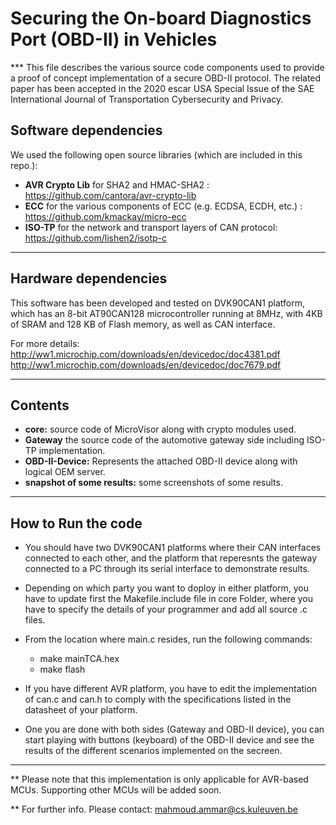 # Securing the On-board Diagnostics Port (OBD-II) in Vehicles

*** This file describes the various source code components used to provide a proof of concept implementation of a secure OBD-II protocol. The related paper has been accepted in the 2020 escar USA Special Issue of the SAE International Journal of Transportation Cybersecurity and Privacy.

## Software dependencies 
We used the following open source libraries (which are included in this repo.):

- **AVR Crypto Lib** for SHA2 and HMAC-SHA2 : https://github.com/cantora/avr-crypto-lib
- **ECC** for the various components of ECC (e.g. ECDSA, ECDH, etc.) : https://github.com/kmackay/micro-ecc
- **ISO-TP** for the network and transport layers of CAN protocol: https://github.com/lishen2/isotp-c 

****************************************

## Hardware dependencies

This software has been developed and tested on DVK90CAN1 platform, which has an 8-bit AT90CAN128 microcontroller running at 8MHz, with 4KB of SRAM and 128 KB of Flash memory, as well as CAN interface. 

For more details:
http://ww1.microchip.com/downloads/en/devicedoc/doc4381.pdf
http://ww1.microchip.com/downloads/en/devicedoc/doc7679.pdf

****************************************

## Contents

- **core:** source code of MicroVisor along with crypto modules used.
- **Gateway** the source code of the automotive gateway side including ISO-TP implementation.
- **OBD-II-Device:** Represents the attached OBD-II device along with logical OEM server.
- **snapshot of some results:** some screenshots of some results. 



****************************************
 
## How to Run the code

- You should have two DVK90CAN1 platforms where their CAN interfaces connected to each other, and the platform that reperesnts the gateway connected to a PC through its serial interface to demonstrate results.
- Depending on which party you want to doploy in either platform, you have to update first the Makefile.include file in core Folder, where you have to specify the details of your programmer and add all source .c files.
- From the location where main.c resides, run the following commands:
	 - make mainTCA.hex
	 - make flash

- If you have different AVR platform, you have to edit the implementation of can.c and can.h to comply with the specifications listed in the datasheet of your platform.

- One you are done with both sides (Gateway and OBD-II device), you can start playing with buttons (keyboard) of the OBD-II device and see the results of the different scenarios implemented on the secreen.  
***************************************

** Please note that this implementation is only applicable for AVR-based MCUs. Supporting other MCUs will be added soon. 

** For further info. Please contact: mahmoud.ammar@cs.kuleuven.be








